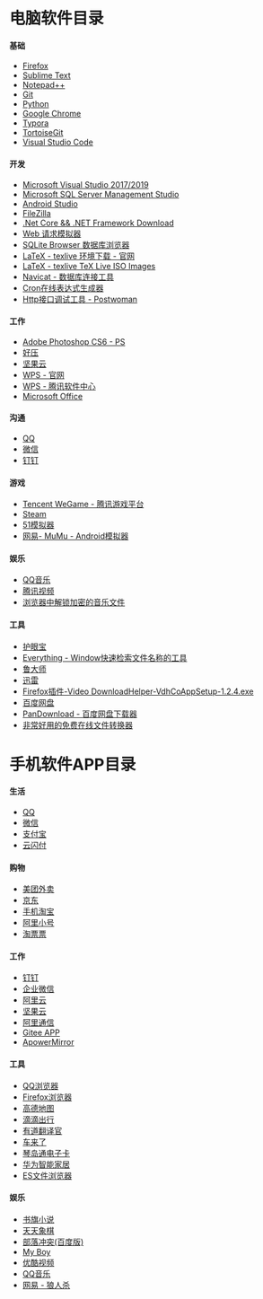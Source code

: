 ﻿# 电脑软件目录

#### 基础

* [Firefox](http://www.firefox.com.cn/)
* [Sublime Text](https://www.sublimetext.com/)
* [Notepad++](https://pc.qq.com/search.html#!keyword=Notepad%2B%2B)
* [Git](https://git-scm.com/downloads)
* [Python](https://www.python.org/downloads/)
* [Google Chrome](https://pc.qq.com/search.html#!keyword=Google+Chrome)
* [Typora](https://typora.io/#download)
* [TortoiseGit](https://dl.softmgr.qq.com/original/Development/TortoiseGit-2.8.0.0-64bit.msi)
* [Visual Studio Code](https://code.visualstudio.com/)

#### 开发

* [Microsoft Visual Studio 2017/2019](https://visualstudio.microsoft.com/zh-hans/downloads/)
* [Microsoft SQL Server Management Studio](https://docs.microsoft.com/zh-cn/sql/ssms/download-sql-server-management-studio-ssms?view=sql-server-ver15)
* [Android Studio](https://developer.android.google.cn/studio/)
* [FileZilla](https://filezilla-project.org/)
* [.Net Core && .NET Framework Download](https://dotnet.microsoft.com/download)
* [Web 请求模拟器](https://www.postman.com/)
* [SQLite Browser 数据库浏览器](https://sqlitebrowser.org/)
* [LaTeX - texlive 环境下载 - 官网](http://www.tug.org/texlive/)
* [LaTeX - texlive TeX Live ISO Images](https://mirror.bjtu.edu.cn/ctan/systems/texlive/Images/)
* [Navicat - 数据库连接工具](https://navicat.com.cn/products)
* [Cron在线表达式生成器](http://cron.ciding.cc/)
* [Http接口调试工具 - Postwoman](https://zhuanlan.zhihu.com/p/110175762)

#### 工作

* [Adobe Photoshop CS6 - PS](https://pan.baidu.com)
* [好压](http://haozip.2345.cc/download.htm)
* [坚果云](https://www.jianguoyun.com/s/downloads)
* [WPS - 官网](https://www.wps.cn/)
* [WPS - 腾讯软件中心](https://pc.qq.com/search.html#!keyword=WPS)
* [Microsoft Office]()

#### 沟通

* [QQ](http://im.qq.com/pcqq/)
* [微信](https://weixin.qq.com/)
* [钉钉](https://tms.dingtalk.com/markets/dingtalk/download)

#### 游戏

* [Tencent WeGame - 腾讯游戏平台](https://www.wegame.com.cn/)
* [Steam](https://store.steampowered.com/)
* [51模拟器](https://www.51mnq.com/)
* [网易- MuMu - Android模拟器](https://mumu.163.com/)

#### 娱乐

* [QQ音乐](https://y.qq.com/download/download.html)
* [腾讯视频](https://v.qq.com/)
* [浏览器中解锁加密的音乐文件](https://ix64.github.io/unlock-music/)

#### 工具

* [护眼宝](http://www.huyanbao.com/)
* [Everything - Window快速检索文件名称的工具](https://www.voidtools.com/zh-cn/support/everything/)
* [鲁大师](https://www.ludashi.com/)
* [迅雷](https://www.xunlei.com/)
* [Firefox插件-Video DownloadHelper-VdhCoAppSetup-1.2.4.exe]()
* [百度网盘](https://pan.baidu.com/download)
* [PanDownload - 百度网盘下载器](http://pandownload.com/)
* [非常好用的免费在线文件转换器](https://www.freeconvert.com/)


# 手机软件APP目录

#### 生活

* [QQ]()
* [微信]()
* [支付宝]()
* [云闪付]()

#### 购物

* [美团外卖]()
* [京东]()
* [手机淘宝]()
* [阿里小号]()
* [淘票票]()

#### 工作

* [钉钉]()
* [企业微信]()
* [阿里云]()
* [坚果云]()
* [阿里通信]()
* [Gitee APP](https://gitee.com/appclient)
* [ApowerMirror](http://mirror.etcom098.cn/mirror-phone)

#### 工具

* [QQ浏览器]()
* [Firefox浏览器]()
* [高德地图]()
* [滴滴出行]()
* [有道翻译官]()
* [车来了]()
* [琴岛通电子卡]()
* [华为智能家居]()
* [ES文件浏览器]()

#### 娱乐

* [书旗小说]()
* [天天象棋]()
* [部落冲突(百度版)]()
* [My Boy]()
* [优酷视频]()
* [QQ音乐]()
* [网易 - 狼人杀](http://langrensha.163.com/)
